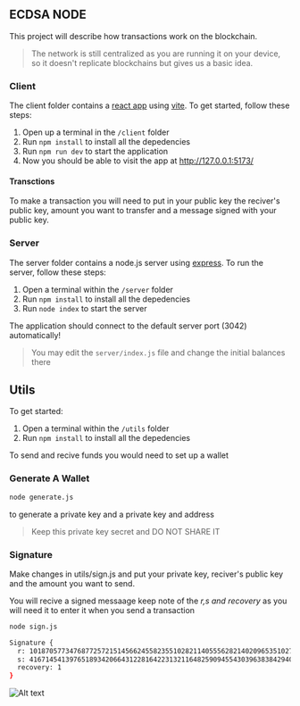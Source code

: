 ## ECDSA NODE
This project will describe how transactions work on the blockchain.
> The network is still centralized as you are running it on your device, so it doesn't replicate blockchains but gives us a basic idea.
 
### Client
The client folder contains a [react app](https://reactjs.org/) using [vite](https://vitejs.dev/). To get started, follow these steps:

1. Open up a terminal in the `/client` folder
2. Run `npm install` to install all the depedencies
3. Run `npm run dev` to start the application 
4. Now you should be able to visit the app at http://127.0.0.1:5173/

#### Transctions
To make a transaction you will need to put in your public key the reciver's public key, amount you want to transfer and a message signed with your public key.

### Server

The server folder contains a node.js server using [express](https://expressjs.com/). To run the server, follow these steps:

1. Open a terminal within the `/server` folder 
2. Run `npm install` to install all the depedencies 
3. Run `node index` to start the server 

The application should connect to the default server port (3042) automatically! 

> You may edit the `server/index.js` file and change the initial balances there

## Utils
To get started:
1. Open a terminal within the `/utils` folder 
2. Run `npm install` to install all the depedencies 

To send and recive funds you would need to set up a wallet
### Generate A Wallet
```bash
node generate.js
```
to generate a private key and a private key and address
> Keep this private key secret and DO NOT SHARE IT

### Signature

Make changes in utils/sign.js and put your private key, reciver's public key and the amount you want to send.

You will recive a signed messaage keep note of the *r,s and recovery* as you will need it to enter it when you send a transaction

```bash
node sign.js

Signature {
  r: 10187057734768772572151456624558235510282114055562821402096535102789086376466n,
  s: 41671454139765189342066431228164223132116482590945543039638384294043040072716n,
  recovery: 1
}
```
![Alt text](image.png)